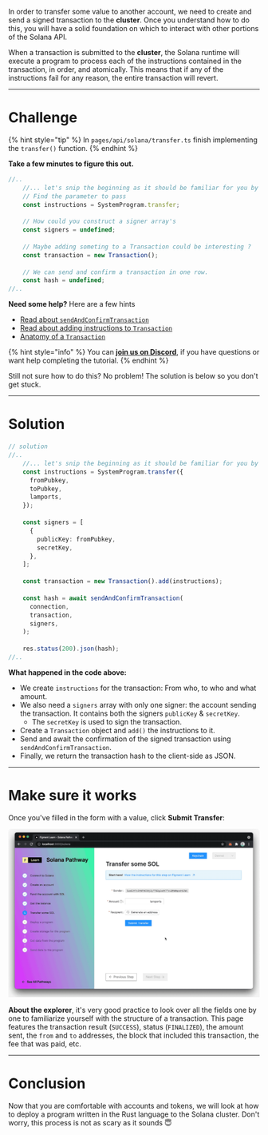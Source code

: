 In order to transfer some value to another account, we need to create and send a signed transaction to the **cluster**. Once you understand how to do this, you will have a solid foundation on which to interact with other portions of the Solana API.

When a transaction is submitted to the **cluster**, the Solana runtime will execute a program to process each of the instructions contained in the transaction, in order, and atomically. This means that if any of the instructions fail for any reason, the entire transaction will revert. 

----------------------------------

# Challenge

{% hint style="tip" %}
In `pages/api/solana/transfer.ts` finish implementing the `transfer()` function.
{% endhint %}

**Take a few minutes to figure this out.**

```typescript
//..
    //... let's snip the beginning as it should be familiar for you by now!
    // Find the parameter to pass
    const instructions = SystemProgram.transfer;

    // How could you construct a signer array's
    const signers = undefined;

    // Maybe adding someting to a Transaction could be interesting ?
    const transaction = new Transaction();

    // We can send and confirm a transaction in one row.
    const hash = undefined; 
//..
```

**Need some help?** Here are a few hints
* [Read about `sendAndConfirmTransaction`](https://solana-labs.github.io/solana-web3.js/modules.html#sendAndConfirmTransaction)  
* [Read about adding instructions to `Transaction`](https://solana-labs.github.io/solana-web3.js/classes/Transaction.html#add)  
* [Anatomy of a `Transaction`](https://docs.solana.com/developing/programming-model/transactions)

{% hint style="info" %}
You can [**join us on Discord**](https://discord.gg/fszyM7K), if you have questions or want help completing the tutorial.
{% endhint %}

Still not sure how to do this? No problem! The solution is below so you don't get stuck.

----------------------------------

# Solution

```typescript
// solution
//..
    //... let's snip the beginning as it should be familiar for you by now!
    const instructions = SystemProgram.transfer({
      fromPubkey,
      toPubkey,
      lamports,
    });

    const signers = [
      {
        publicKey: fromPubkey,
        secretKey,
      },
    ];

    const transaction = new Transaction().add(instructions);

    const hash = await sendAndConfirmTransaction(
      connection,
      transaction,
      signers,
    );

    res.status(200).json(hash);
//..
```

**What happened in the code above:**
 
* We create `instructions` for the transaction: From who, to who and what amount.
* We also need a `signers` array with only one signer: the account sending the transaction. It contains both the signers `publicKey` & `secretKey`. 
  * The `secretKey` is used to sign the transaction.
* Create a `Transaction` object and `add()` the instructions to it.
* Send and await the confirmation of the signed transaction using `sendAndConfirmTransaction`.
* Finally, we return the transaction hash to the client-side as JSON.

----------------------------------

# Make sure it works

Once you've filled in the form with a value, click **Submit Transfer**: 

![](../../../.gitbook/assets/pathways/solana/solana-transfer.gif)

**About the explorer**, it's very good practice to look over all the fields one by one to familiarize yourself with the structure of a transaction. This page features the transaction result (`SUCCESS`), status (`FINALIZED`), the amount sent, the `from` and `to` addresses, the block that included this transaction, the fee that was paid, etc.

----------------------------------

# Conclusion

Now that you are comfortable with accounts and tokens, we will look at how to deploy a program written in the Rust language to the Solana cluster. Don't worry, this process is not as scary as it sounds 😇
